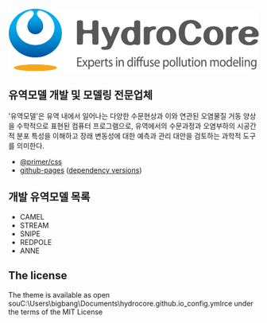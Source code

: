 
![CI](./images/HydroCore_Eng.png)


## 유역모델 개발 및 모델링 전문업체

'유역모델'은 유역 내에서 일어나는 다양한 수문현상과 이와 연관된 오염물질 거동 양상을 수학적으로 표현된 컴퓨터 프로그램으로, 유역에서의 수문과정과 오염부하의 시공간적 분포 특성을 이해하고 장래 변동성에 대한 예측과 관리 대안을 검토하는 과학적 도구를 의미한다.

- [@primer/css](https://github.com/primer/css)
- [github-pages](https://github.com/github/pages-gem) ([dependency versions](https://pages.github.com/versions/))

## 개발 유역모델 목록

- CAMEL
- STREAM
- SNIPE
- REDPOLE
- ANNE



## The license

The theme is available as open souC:\Users\bigbang\Documents\hydrocore.github.io\_config.ymlrce under the terms of the MIT License
